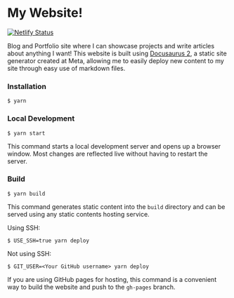 # My Website!
[![Netlify Status](https://api.netlify.com/api/v1/badges/3abea8c3-8ae2-46fc-aaea-3214fb75080d/deploy-status)](https://app.netlify.com/sites/lively-jelly-96461b/deploys)

Blog and Portfolio site where I can showcase projects and write articles about anything I want! 
This website is built using [Docusaurus 2](https://docusaurus.io/), a static site generator created at Meta, allowing me to easily deploy new content to my site through easy use of markdown files.

### Installation

```
$ yarn
```

### Local Development

```
$ yarn start
```

This command starts a local development server and opens up a browser window. Most changes are reflected live without having to restart the server.

### Build

```
$ yarn build
```

This command generates static content into the `build` directory and can be served using any static contents hosting service.


Using SSH:

```
$ USE_SSH=true yarn deploy
```

Not using SSH:

```
$ GIT_USER=<Your GitHub username> yarn deploy
```

If you are using GitHub pages for hosting, this command is a convenient way to build the website and push to the `gh-pages` branch.
